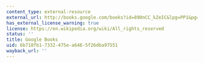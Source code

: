 ```yaml
---
content_type: external-resource
external_url: http://books.google.com/books?id=890nCC_kZeIC&lpg=PP1&pg=PA52#v=onepage&q&f=false
has_external_license_warning: true
license: https://en.wikipedia.org/wiki/All_rights_reserved
status: ''
title: Google Books
uid: 6b718fb1-7332-475e-a646-5f26dba97551
wayback_url: ''
---
```

